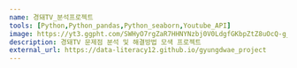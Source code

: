 ```yaml
---
name: 경돼TV_분석프로젝트
tools: [Python,Python_pandas,Python_seaborn,Youtube_API]
image: https://yt3.ggpht.com/SWHyO7rgZaR7HHNYNzbj0V0LdgfGKbpZtZ8uOcQ-g_Fkdr8DHRTMoa3f-At2c2H6RXDLpsoV=s900-c-k-c0x00ffffff-no-rj
description: 경돼TV 문제점 분석 및 해결방법 모색 프로젝트
external_url: https://data-literacy12.github.io/gyungdwae_project
---
```

